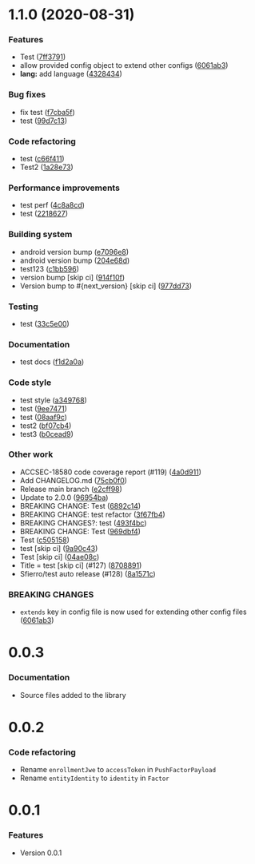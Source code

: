 # 1.1.0 (2020-08-31)

### Features
- Test ([7ff3791](https://github.com/twilio/twilio-verify-android/commit/7ff37918ca4e3daa449f2aeb126aa8c46a7efb85))
- allow provided config object to extend other configs ([6061ab3](https://github.com/twilio/twilio-verify-android/commit/6061ab373c40fb1a3e445ef5911d92077de281ec))
- **lang:** add language ([4328434](https://github.com/twilio/twilio-verify-android/commit/432843428ee449f1f2d5f35e7bcd44787e1cef1a))

### Bug fixes
- fix test ([f7cba5f](https://github.com/twilio/twilio-verify-android/commit/f7cba5f40994ab887dd9271848ecda7635809ad7))
- test ([99d7c13](https://github.com/twilio/twilio-verify-android/commit/99d7c1323ad8e1795bb0022119615dde0d7182a5))

### Code refactoring
- test ([c66f411](https://github.com/twilio/twilio-verify-android/commit/c66f411ac1d5bb0167f26de4e167d20482af2409))
- Test2 ([1a28e73](https://github.com/twilio/twilio-verify-android/commit/1a28e73687a8440a96c8e95f82e758604315c3dc))

### Performance improvements
- test perf ([4c8a8cd](https://github.com/twilio/twilio-verify-android/commit/4c8a8cdf003ff1766b4ba7557d8627704dabac26))
- test ([2218627](https://github.com/twilio/twilio-verify-android/commit/2218627f1028fb40338e30c1d5e0aa0d45f6ac97))

### Building system
- android version bump ([e7096e8](https://github.com/twilio/twilio-verify-android/commit/e7096e8cbd14d62493bede69a23ab40981650687))
- android version bump ([204e68d](https://github.com/twilio/twilio-verify-android/commit/204e68d0a9fb557922acb97a96fa7d6f3e5514ec))
- test123 ([c1bb596](https://github.com/twilio/twilio-verify-android/commit/c1bb596d532b6c7ccc95ff147f8e6e7d7e00e32f))
- version bump [skip ci] ([914f10f](https://github.com/twilio/twilio-verify-android/commit/914f10fa501ee2a396ce1814537100cf51ca1765))
- Version bump to #{next_version} [skip ci] ([977dd73](https://github.com/twilio/twilio-verify-android/commit/977dd733a178371062264dc6b36fa32cd13baa84))

### Testing
- test ([33c5e00](https://github.com/twilio/twilio-verify-android/commit/33c5e00540268a23ef8eb68328575c974a7ac637))

### Documentation
- test docs ([f1d2a0a](https://github.com/twilio/twilio-verify-android/commit/f1d2a0aefa2f99a38367f4443df132442b8a7aa5))

### Code style
- test style ([a349768](https://github.com/twilio/twilio-verify-android/commit/a349768ab839217ca667fea6a4a8d93de8597b3c))
- test ([9ee7471](https://github.com/twilio/twilio-verify-android/commit/9ee74711246ec2704cf1b51a6cb0db071da95059))
- test ([08aaf9c](https://github.com/twilio/twilio-verify-android/commit/08aaf9c4f9cc3710590844ceef480d980fb01177))
- test2 ([bf07cb4](https://github.com/twilio/twilio-verify-android/commit/bf07cb462112b2deacf7001fdfa85e05ee7dc134))
- test3 ([b0cead9](https://github.com/twilio/twilio-verify-android/commit/b0cead9325865a042d222a13f98bc95194eefb94))

### Other work
- ACCSEC-18580 code coverage report (#119) ([4a0d911](https://github.com/twilio/twilio-verify-android/commit/4a0d91177da1ae565d4c1457e420a0230ab0de86))
- Add CHANGELOG.md ([75cb0f0](https://github.com/twilio/twilio-verify-android/commit/75cb0f001a6f13eb07c2027bed19e8d7da7fbd4a))
- Release main branch ([e2cff98](https://github.com/twilio/twilio-verify-android/commit/e2cff989a16cd0c89377095c0367e524afad1fb3))
- Update to 2.0.0 ([96954ba](https://github.com/twilio/twilio-verify-android/commit/96954baca16093e4cbdd260354b18f82a9c05399))
- BREAKING CHANGE: Test ([6892c14](https://github.com/twilio/twilio-verify-android/commit/6892c144c82f32182d90b1661bb825281d0527d7))
- BREAKING CHANGE: test refactor ([3f67fb4](https://github.com/twilio/twilio-verify-android/commit/3f67fb4d2c3fef7ce657057ca53d736aeea65cf9))
- BREAKING CHANGES?: test ([493f4bc](https://github.com/twilio/twilio-verify-android/commit/493f4bcc2adfda3e07f4e8f80bca834355d4fcc9))
- BREAKING CHANGE: Test ([969dbf4](https://github.com/twilio/twilio-verify-android/commit/969dbf45ef9f4a86af9cad15a12dbf3630187fc7))
- Test ([c505158](https://github.com/twilio/twilio-verify-android/commit/c50515890a196eac421d766bb74675d53e344086))
- test [skip ci] ([9a90c43](https://github.com/twilio/twilio-verify-android/commit/9a90c435841408c4b0abd02d22ef3d4e491f1977))
- Test [skip ci] ([04ae08c](https://github.com/twilio/twilio-verify-android/commit/04ae08c3f4e9dd0bba2448b2d7afc8ef8ff93f2e))
- Title = test [skip ci] (#127) ([8708891](https://github.com/twilio/twilio-verify-android/commit/8708891b6d70393ddf3d89c27e770aee62fe7e66))
- Sfierro/test auto release (#128) ([8a1571c](https://github.com/twilio/twilio-verify-android/commit/8a1571cc014167b2d40b88fb1322d6498f00acf6))

### BREAKING CHANGES
- `extends` key in config file is now used for extending other config files ([6061ab3](https://github.com/twilio/twilio-verify-android/commit/6061ab373c40fb1a3e445ef5911d92077de281ec))

# 0.0.3

### Documentation
- Source files added to the library

# 0.0.2

### Code refactoring
- Rename `enrollmentJwe` to `accessToken` in `PushFactorPayload`
- Rename `entityIdentity` to `identity` in `Factor`

# 0.0.1

### Features
- Version 0.0.1